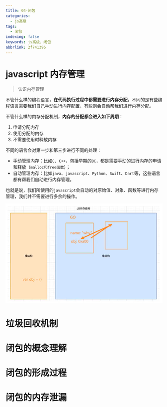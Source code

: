 ```yaml
---
title: 04-闭包
categories:
  - js高级
tags:
  - 闭包
indexing: false
keywords: js高级、闭包
abbrlink: 2f741396
---
```



# javascript 内存管理
> 认识内存管理

不管什么样的编程语言，**在代码执行过程中都需要进行内存分配**，不同的是有些编程语言需要我们自己手动进行内存配置，有些则会自动帮我们进行内存分配。

不管什么样的内存分配机制，**内存的分配都会进入如下周期**：

1. 申请分配内存
2. 使用分配的内存
3. 不需要使用时释放内存

不同的语言会对第一步和第三步进行不同的处理：

- 手动管理内存：比如`C`、`C++`，包括早期的`OC`，都是需要手动的进行内存的申请和释放（`malloc和free函数`）；
- 自动管理内存：比如`java`、`javascript`、`Python`、`Swift`、`Dart`等，这些语言都有帮我们自动进行内存管理。

也就是说，我们所使用的`javascript`会自动的对原始值、对象、函数等进行内存管理，我们并不需要进行多余的操作。

![img.png](../../img/js高级/04-closure/img1.png)

# 垃圾回收机制


# 闭包的概念理解


# 闭包的形成过程



# 闭包的内存泄漏



